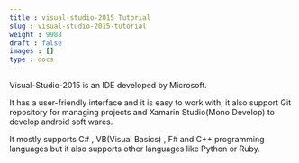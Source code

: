 ```yaml
---
title : visual-studio-2015 Tutorial
slug : visual-studio-2015-tutorial
weight : 9988
draft : false
images : []
type : docs
---
```


Visual-Studio-2015 is an IDE developed by Microsoft.

It has a user-friendly interface and it is easy to work with, it also support Git repository for managing projects and Xamarin Studio(Mono Develop) to develop android soft wares.

It mostly supports C# , VB(Visual Basics) , F# and C++ programming languages but it also supports other languages like Python or Ruby.

